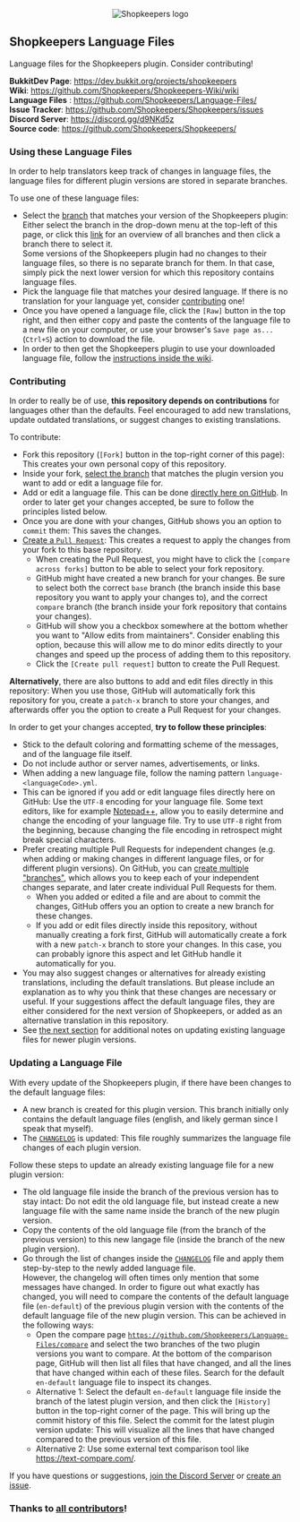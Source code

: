 <p align="center">
  <img src="https://github.com/Shopkeepers/Shopkeepers-Wiki/wiki/images/logos/shopkeepers_logo_small_with_text.png?raw=true" alt="Shopkeepers logo"/>
</p>

## Shopkeepers Language Files

Language files for the Shopkeepers plugin. Consider contributing!

**BukkitDev Page**: https://dev.bukkit.org/projects/shopkeepers  
**Wiki**: https://github.com/Shopkeepers/Shopkeepers-Wiki/wiki  
**Language Files** : https://github.com/Shopkeepers/Language-Files/  
**Issue Tracker**: https://github.com/Shopkeepers/Shopkeepers/issues  
**Discord Server**: https://discord.gg/d9NKd5z  
**Source code**: https://github.com/Shopkeepers/Shopkeepers/  

### Using these Language Files

In order to help translators keep track of changes in language files, the language files for different plugin versions are stored in separate branches.

To use one of these language files:
* Select the [branch](https://docs.github.com/en/repositories/configuring-branches-and-merges-in-your-repository/managing-branches-in-your-repository/viewing-branches-in-your-repository) that matches your version of the Shopkeepers plugin:  
Either select the branch in the drop-down menu at the top-left of this page, or click this [link](https://github.com/Shopkeepers/Language-Files/branches/all) for an overview of all branches and then click a branch there to select it.  
Some versions of the Shopkeepers plugin had no changes to their language files, so there is no separate branch for them. In that case, simply pick the next lower version for which this repository contains language files.
* Pick the language file that matches your desired language. If there is no translation for your language yet, consider [contributing](https://github.com/Shopkeepers/Language-Files#contributing) one!
* Once you have opened a language file, click the `[Raw]` button in the top right, and then either copy and paste the contents of the language file to a new file on your computer, or use your browser's `Save page as...` (`Ctrl+S`) action to download the file.
* In order to then get the Shopkeepers plugin to use your downloaded language file, follow the [instructions inside the wiki](https://github.com/Shopkeepers/Shopkeepers-Wiki/wiki/Language-Files#using-custom-language-files).

### Contributing

In order to really be of use, **this repository depends on contributions** for languages other than the defaults. Feel encouraged to add new translations, update outdated translations, or suggest changes to existing translations.

To contribute:
* Fork this repository (`[Fork]` button in the top-right corner of this page): This creates your own personal copy of this repository.
* Inside your fork, [select the branch](https://docs.github.com/en/repositories/configuring-branches-and-merges-in-your-repository/managing-branches-in-your-repository/viewing-branches-in-your-repository) that matches the plugin version you want to add or edit a language file for.
* Add or edit a language file. This can be done [directly here on GitHub](https://help.github.com/en/articles/managing-files-on-github). In order to later get your changes accepted, be sure to follow the principles listed below.
* Once you are done with your changes, GitHub shows you an option to `commit` them: This saves the changes.
* [Create a `Pull Request`](https://help.github.com/en/articles/creating-a-pull-request-from-a-fork): This creates a request to apply the changes from your fork to this base repository.
  * When creating the Pull Request, you might have to click the `[compare across forks]` button to be able to select your fork repository.
  * GitHub might have created a new branch for your changes. Be sure to select both the correct `base` branch (the branch inside this base repository you want to apply your changes to), and the correct `compare` branch (the branch inside your fork repository that contains your changes).
  * GitHub will show you a checkbox somewhere at the bottom whether you want to "Allow edits from maintainers". Consider enabling this option, because this will allow me to do minor edits directly to your changes and speed up the process of adding them to this repository.
  * Click the `[Create pull request]` button to create the Pull Request.

**Alternatively**, there are also buttons to add and edit files directly in this repository: When you use those, GitHub will automatically fork this repository for you, create a `patch-x` branch to store your changes, and afterwards offer you the option to create a Pull Request for your changes.

In order to get your changes accepted, **try to follow these principles**:
* Stick to the default coloring and formatting scheme of the messages, and of the language file itself.
* Do not include author or server names, advertisements, or links.
* When adding a new language file, follow the naming pattern `language-<languageCode>.yml`.
* This can be ignored if you add or edit language files directly here on GitHub: Use the `UTF-8` encoding for your language file. Some text editors, like for example [Notepad++](https://notepad-plus-plus.org/), allow you to easily determine and change the encoding of your language file. Try to use `UTF-8` right from the beginning, because changing the file encoding in retrospect might break special characters.
* Prefer creating multiple Pull Requests for independent changes (e.g. when adding or making changes in different language files, or for different plugin versions). On GitHub, you can [create multiple "branches"](https://help.github.com/en/articles/creating-and-deleting-branches-within-your-repository), which allows you to keep each of your independent changes separate, and later create individual Pull Requests for them.
  * When you added or edited a file and are about to commit the changes, GitHub offers you an option to create a new branch for these changes.
  * If you add or edit files directly inside this repository, without manually creating a fork first, GitHub will automatically create a fork with a new `patch-x` branch to store your changes. In this case, you can probably ignore this aspect and let GitHub handle it automatically for you.
* You may also suggest changes or alternatives for already existing translations, including the default translations. But please include an explanation as to why you think that these changes are necessary or useful. If your suggestions affect the default language files, they are either considered for the next version of Shopkeepers, or added as an alternative translation in this repository.
* See [the next section](https://github.com/Shopkeepers/Language-Files#updating-a-language-file) for additional notes on updating existing language files for newer plugin versions.

### Updating a Language File

With every update of the Shopkeepers plugin, if there have been changes to the default language files:
* A new branch is created for this plugin version. This branch initially only contains the default language files (english, and likely german since I speak that myself).
* The [`CHANGELOG`](CHANGELOG.md) is updated: This file roughly summarizes the language file changes of each plugin version.

Follow these steps to update an already existing language file for a new plugin version:
* The old language file inside the branch of the previous version has to stay intact: Do not edit the old language file, but instead create a new language file with the same name inside the branch of the new plugin version.
* Copy the contents of the old language file (from the branch of the previous version) to this new langage file (inside the branch of the new plugin version).
* Go through the list of changes inside the [`CHANGELOG`](CHANGELOG.md) file and apply them step-by-step to the newly added language file.  
However, the changelog will often times only mention that some messages have changed. In order to figure out what exactly has changed, you will need to compare the contents of the default language file (`en-default`) of the previous plugin version with the contents of the default language file of the new plugin version. This can be achieved in the following ways:
  * Open the compare page [`https://github.com/Shopkeepers/Language-Files/compare`](https://github.com/Shopkeepers/Language-Files/compare) and select the two branches of the two plugin versions you want to compare. At the bottom of the comparison page, GitHub will then list all files that have changed, and all the lines that have changed within each of these files. Search for the default `en-default` language file to inspect its changes.
  * Alternative 1: Select the default `en-default` language file inside the branch of the latest plugin version, and then click the `[History]` button in the top-right corner of the page. This will bring up the commit history of this file. Select the commit for the latest plugin version update: This will visualize all the lines that have changed compared to the previous version of this file.
  * Alternative 2: Use some external text comparison tool like https://text-compare.com/.

If you have questions or suggestions, [join the Discord Server](https://discord.gg/d9NKd5z) or [create an issue](https://github.com/Shopkeepers/Language-Files/issues/new).

### Thanks to [all contributors](AUTHORS.md)!

